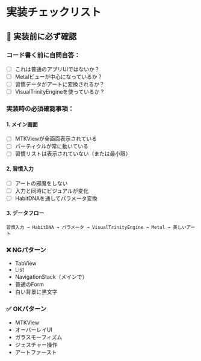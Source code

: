 # 実装チェックリスト

## 🚨 実装前に必ず確認

### コード書く前に自問自答：
- [ ] これは普通のアプリUIではないか？
- [ ] Metalビューが中心になっているか？
- [ ] 習慣データがアートに変換されるか？
- [ ] VisualTrinityEngineを使っているか？

### 実装時の必須確認事項：

#### 1. メイン画面
- [ ] MTKViewが全画面表示されている
- [ ] パーティクルが常に動いている
- [ ] 習慣リストは表示されていない（または最小限）

#### 2. 習慣入力
- [ ] アートの邪魔をしない
- [ ] 入力と同時にビジュアルが変化
- [ ] HabitDNAを通してパラメータ変換

#### 3. データフロー
```
習慣入力 → HabitDNA → パラメータ → VisualTrinityEngine → Metal → 美しいアート
```

### ❌ NGパターン
- TabView
- List
- NavigationStack（メインで）
- 普通のForm
- 白い背景に黒文字

### ✅ OKパターン
- MTKView
- オーバーレイUI
- ガラスモーフィズム
- ジェスチャー操作
- アートファースト
